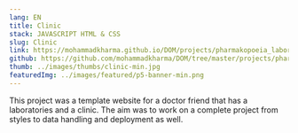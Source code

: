 ```yaml
---
lang: EN
title: Clinic
stack: JAVASCRIPT HTML & CSS
slug: Clinic
link: https://mohammadkharma.github.io/DOM/projects/pharmakopoeia_laboratories/
github: https://github.com/mohammadkharma/DOM/tree/master/projects/pharmakopoeia_laboratories
thumb: ../images/thumbs/clinic-min.jpg
featuredImg: ../images/featured/p5-banner-min.png
---
```


This project was a template website for a doctor friend that has a laboratories and a clinic. The aim was to work on a complete project from styles to data handling and deployment as well.
